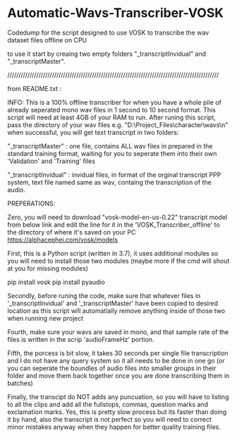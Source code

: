 # Automatic-Wavs-Transcriber-VOSK
Codedump for the script designed to use VOSK to transcribe the wav dataset files offline on CPU

to use it start by creaing two empty folders "_transcriptInvidual" and "_transcriptMaster".

///////////////////////////////////////////////////////////////////////////////////////////////


from README.txt :

INFO: This is a 100% offline transcriber for when you have a whole pile of already 
seperated mono wav files in 1 second to 10 second format. 
This script will need at least 4GB of your RAM to run.
After runing this script, pass the directory of your wav files
e.g. "D:\Project_Files\character\wavs\n"
when successful, you will get text transcript in two folders:

"_transcriptMaster" : one file, contains ALL wav files in prepared in the standard training
format, waiting for you to seperate them into their own 'Validation' and 'Training' files

"_transcriptInvidual" : invidual files, in format of the orginal transcript PPP system, 
text file named same as wav, containg the transcription of the audio.


PREPERATIONS:


Zero, you will need to download "vosk-model-en-us-0.22" transcript model from below link 
and edit the line for it in the 'VOSK_Transcriber_offline' 
to the directory of where it's saved on your PC
https://alphacephei.com/vosk/models

First, this is a Python script (written in 3.7), it uses additional modules 
so you will need to install those two modules 
(maybe more if the cmd will shout at you for missing modules)

pip install vosk
pip install pyaudio



Secondly, before runing the code, make sure that whatever files in '_transcriptInvidual' 
and '_transcriptMaster' have been copied to desired location as this script will 
automatially remove anything inside of those two when running new project

Fourth, make sure your wavs are saved in mono, 
and that sample rate of the files is written in the scrip 'audioFrameHz' portion.

Fifth, the porcess is bit slow, it takes 30 seconds per single file transcription and
I do not have any query system so it all needs to be done in one go (or you can seperate
the boundles of audio files into smaller groups in their folder and move them back together
once you are done transcribing them in batches)


Finally, the transcipt do NOT adds any puncuation, so you will have to listing to all the
clips and add all the fullstops, commas, question marks and exclamation marks.
Yes, this is pretty slow process but its faster than doing it by hand, also the transcript
is not perfect so you will need to correct minor mistakes anyway when they happen for
better quality training files.
